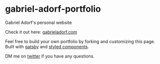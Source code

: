 # gabriel-adorf-portfolio
Gabriel Adorf's personal website

Check it out here: [gabrieladorf.com](https://gabrieladorf.com)

Feel free to build your own portfolio by forking and customizing this page.
Built with [gatsby](https://github.com/gatsbyjs/gatsby) and [styled components](https://github.com/styled-components/styled-components).

DM me on [twitter](https://twitter.com/gabdorf) if you have any questions.
